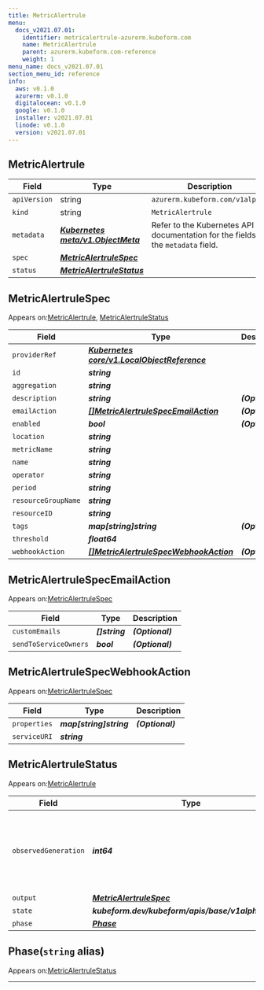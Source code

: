 ```yaml
---
title: MetricAlertrule
menu:
  docs_v2021.07.01:
    identifier: metricalertrule-azurerm.kubeform.com
    name: MetricAlertrule
    parent: azurerm.kubeform.com-reference
    weight: 1
menu_name: docs_v2021.07.01
section_menu_id: reference
info:
  aws: v0.1.0
  azurerm: v0.1.0
  digitalocean: v0.1.0
  google: v0.1.0
  installer: v2021.07.01
  linode: v0.1.0
  version: v2021.07.01
---
```


## MetricAlertrule
| Field | Type | Description |
| ------ | ----- | ----------- |
| `apiVersion` | string | `azurerm.kubeform.com/v1alpha1` |
|    `kind` | string | `MetricAlertrule` |
| `metadata` | ***[Kubernetes meta/v1.ObjectMeta](https://v1-18.docs.kubernetes.io/docs/reference/generated/kubernetes-api/v1.18/#objectmeta-v1-meta)***|Refer to the Kubernetes API documentation for the fields of the `metadata` field.|
| `spec` | ***[MetricAlertruleSpec](#metricalertrulespec)***||
| `status` | ***[MetricAlertruleStatus](#metricalertrulestatus)***||
## MetricAlertruleSpec

Appears on:[MetricAlertrule](#metricalertrule), [MetricAlertruleStatus](#metricalertrulestatus)

| Field | Type | Description |
| ------ | ----- | ----------- |
| `providerRef` | ***[Kubernetes core/v1.LocalObjectReference](https://v1-18.docs.kubernetes.io/docs/reference/generated/kubernetes-api/v1.18/#localobjectreference-v1-core)***||
| `id` | ***string***||
| `aggregation` | ***string***||
| `description` | ***string***| ***(Optional)*** |
| `emailAction` | ***[[]MetricAlertruleSpecEmailAction](#metricalertrulespecemailaction)***| ***(Optional)*** |
| `enabled` | ***bool***| ***(Optional)*** |
| `location` | ***string***||
| `metricName` | ***string***||
| `name` | ***string***||
| `operator` | ***string***||
| `period` | ***string***||
| `resourceGroupName` | ***string***||
| `resourceID` | ***string***||
| `tags` | ***map[string]string***| ***(Optional)*** |
| `threshold` | ***float64***||
| `webhookAction` | ***[[]MetricAlertruleSpecWebhookAction](#metricalertrulespecwebhookaction)***| ***(Optional)*** |
## MetricAlertruleSpecEmailAction

Appears on:[MetricAlertruleSpec](#metricalertrulespec)

| Field | Type | Description |
| ------ | ----- | ----------- |
| `customEmails` | ***[]string***| ***(Optional)*** |
| `sendToServiceOwners` | ***bool***| ***(Optional)*** |
## MetricAlertruleSpecWebhookAction

Appears on:[MetricAlertruleSpec](#metricalertrulespec)

| Field | Type | Description |
| ------ | ----- | ----------- |
| `properties` | ***map[string]string***| ***(Optional)*** |
| `serviceURI` | ***string***||
## MetricAlertruleStatus

Appears on:[MetricAlertrule](#metricalertrule)

| Field | Type | Description |
| ------ | ----- | ----------- |
| `observedGeneration` | ***int64***| ***(Optional)*** Resource generation, which is updated on mutation by the API Server.|
| `output` | ***[MetricAlertruleSpec](#metricalertrulespec)***| ***(Optional)*** |
| `state` | ***kubeform.dev/kubeform/apis/base/v1alpha1.State***| ***(Optional)*** |
| `phase` | ***[Phase](#phase)***| ***(Optional)*** |
## Phase(`string` alias)

Appears on:[MetricAlertruleStatus](#metricalertrulestatus)

---
